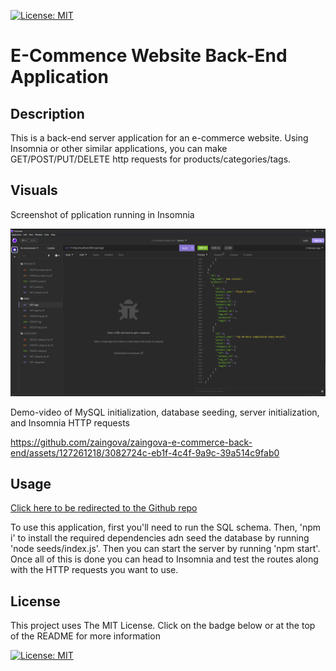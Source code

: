 [![License: MIT](https://img.shields.io/badge/License-MIT-yellow.svg)](https://opensource.org/licenses/MIT)

# E-Commence Website Back-End Application

## Description

This is a back-end server application for an e-commerce website. Using Insomnia or other similar applications, you can make GET/POST/PUT/DELETE http requests for products/categories/tags.

## Visuals

Screenshot of pplication running in Insomnia

![demo-image](./assets/media/demo-screenshot.png)

Demo-video of MySQL initialization, database seeding, server initialization, and Insomnia HTTP requests

https://github.com/zaingova/zaingova-e-commerce-back-end/assets/127261218/3082724c-eb1f-4c4f-9a9c-39a514c9fab0

## Usage

[Click here to be redirected to the Github repo](https://github.com/zaingova/zaingova-e-commerce-back-end)

To use this application, first you'll need to run the SQL schema. Then, 'npm i' to install the required dependencies adn seed the database by running 'node seeds/index.js'. Then you can start the server by running 'npm start'. Once all of this is done you can head to Insomnia and test the routes along with the HTTP requests you want to use.

## License

This project uses The MIT License. Click on the badge below or at the top of the README for more information

[![License: MIT](https://img.shields.io/badge/License-MIT-yellow.svg)](https://opensource.org/licenses/MIT)
